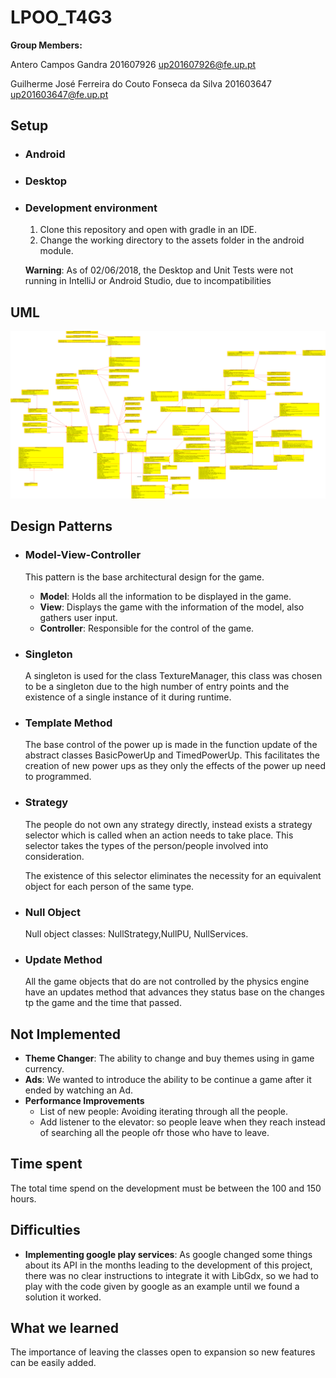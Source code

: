 # LPOO_T4G3

**Group Members:**

Antero Campos Gandra 201607926 up201607926@fe.up.pt

Guilherme José Ferreira do Couto Fonseca da Silva 201603647 up201603647@fe.up.pt

## Setup

  * ### Android
  
  * ### Desktop
  
  * ### Development environment
    1. Clone this repository and open with gradle in an IDE.
    2. Change the working directory to the assets folder in the android module.
    
    **Warning**: As of 02/06/2018, the Desktop and Unit Tests were not running in IntelliJ or Android Studio, due to incompatibilities
## UML

![UML](class_diagram.png)

## Design Patterns

 * ### Model-View-Controller
   This pattern is the base architectural design for the game.
   
   * **Model**: Holds all the information to be displayed in the game.
   * **View**: Displays the game with the information of the model, also gathers user input.
   * **Controller**: Responsible for the control of the game.
 
 * ### Singleton
   A singleton is used  for the class TextureManager, this class was chosen to be a singleton due to the high number of entry points and the existence of a single instance of it during runtime.
  
 * ### Template Method
   The base control of the power up is made in the function update of the abstract classes BasicPowerUp and TimedPowerUp.
   This facilitates the creation of new power ups as they only the effects of the power up need to programmed.
 
 * ### Strategy
   The people do not own any strategy directly, instead exists a strategy selector which is called when an action needs to take place.
   This selector takes the types of the person/people involved into consideration.
   
   The existence of this selector eliminates the necessity for an equivalent object for each person of the same type.
   
 * ### Null Object
     Null object classes: NullStrategy,NullPU, NullServices.
                     
 * ### Update Method
     All the game objects that do are not controlled by the physics engine have an updates method that advances they status base on the changes tp the game  and the time that passed.

## Not Implemented
   
 * **Theme Changer**: The ability to change and buy themes using in game currency.
 * **Ads**: We wanted to introduce the ability to be continue a game after it ended by watching an Ad.
 * **Performance Improvements**
    * List of new people: Avoiding iterating through all the people.
    * Add listener to the elevator: so people leave when they reach instead of searching all the people ofr those who have to leave.
    
## Time spent
 
The total time spend on the development must be between the 100 and 150 hours.

## Difficulties
 * **Implementing google play services**: As google changed some things about its API in the months leading to the development of this project,
 there was no clear instructions to integrate it with LibGdx, so we had to play with the code given by google as an example until we found a solution it worked.
 
## What we learned
The importance of leaving the classes open to expansion so new features can be easily added. 